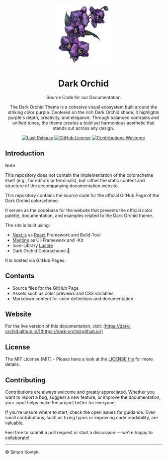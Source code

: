 <div align="center">
  <img width="196" height="196" src="https://github.com/dark-orchid/.github/blob/main/logo/196x196.png" />
  <h1>Dark Orchid</h1>

  Source Code for our Documentation

  The Dark Orchid Theme is a cohesive visual ecosystem built around the striking color purple. Centered on the rich Dark Orchid shade, it highlights purple's depth, creativity, and elegance. Through balanced contrasts and unified tones, the theme creates a bold yet harmonious aesthetic that stands out across any design.

  [![Last Release](https://img.shields.io/github/v/release/dark-orchid/dark-orchid.github.io?sort=semver&display_name=release&color=7300ff)](./)
  [![GitHub License](https://img.shields.io/github/license/dark-orchid/dark-orchid.github.io?color=7300ff)](./LICENSE)
  [![Contributions Welcome](https://img.shields.io/badge/contributions-welcome-7300ff)](./)
</div>

## Introduction
> [!NOTE]
> This repository does not contain the implementation of the colorscheme itself (e.g., for editors or terminals), but rather the static content and structure of the accompanying documentation website.

This repository contains the source code for the official GitHub Page of the Dark Orchid colorscheme.

It serves as the codebase for the website that presents the official color palette, documentation, and examples related to the Dark Orchid theme.

The site is built using:
- [Next.js](https://nextjs.org/) as [React](https://react.dev/) Framework and Build-Tool
- [Mantine](https://mantine.dev/) as UI-Framework and -Kit
- Icon-Library [Lucide](https://lucide.dev/)
- Dark Orchid Colorscheme 🪻

It is hosted via GitHub Pages.

## Contents
- Source files for the GitHub Page
- Assets such as color previews and CSS variables
- Markdown content for color definitions and documentation

## Website
For the live version of this documentation, visit: [https://dark-orchid.github.io/](https://dark-orchid.github.io/)

## License
The MIT License (MIT) - Please have a look at the [LICENSE file](./LICENSE) for more details.

## Contributing
Contributions are always welcome and greatly appreciated. Whether you want to report a bug, suggest a new feature, or improve the documentation, your input helps make the project better for everyone.

If you're unsure where to start, check the open issues for guidance. Even small contributions, such as fixing typos or improving code readability, are valuable.

Feel free to submit a pull request or start a discussion — we're happy to collaborate!

---

© Simon Kovtyk
